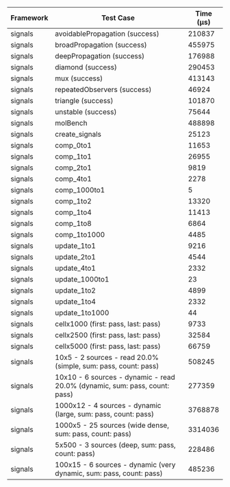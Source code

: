 | Framework | Test Case | Time (μs) |
| --- | --- | --- |
| signals | avoidablePropagation (success) | 210837 |
| signals | broadPropagation (success) | 455975 |
| signals | deepPropagation (success) | 176988 |
| signals | diamond (success) | 290453 |
| signals | mux (success) | 413143 |
| signals | repeatedObservers (success) | 46924 |
| signals | triangle (success) | 101870 |
| signals | unstable (success) | 75644 |
| signals | molBench | 488898 |
| signals | create_signals | 25123 |
| signals | comp_0to1 | 11653 |
| signals | comp_1to1 | 26955 |
| signals | comp_2to1 | 9819 |
| signals | comp_4to1 | 2278 |
| signals | comp_1000to1 | 5 |
| signals | comp_1to2 | 13320 |
| signals | comp_1to4 | 11413 |
| signals | comp_1to8 | 6864 |
| signals | comp_1to1000 | 4485 |
| signals | update_1to1 | 9216 |
| signals | update_2to1 | 4544 |
| signals | update_4to1 | 2332 |
| signals | update_1000to1 | 23 |
| signals | update_1to2 | 4899 |
| signals | update_1to4 | 2332 |
| signals | update_1to1000 | 44 |
| signals | cellx1000 (first: pass, last: pass) | 9733 |
| signals | cellx2500 (first: pass, last: pass) | 32584 |
| signals | cellx5000 (first: pass, last: pass) | 66759 |
| signals | 10x5 - 2 sources - read 20.0% (simple, sum: pass, count: pass) | 508245 |
| signals | 10x10 - 6 sources - dynamic - read 20.0% (dynamic, sum: pass, count: pass) | 277359 |
| signals | 1000x12 - 4 sources - dynamic (large, sum: pass, count: pass) | 3768878 |
| signals | 1000x5 - 25 sources (wide dense, sum: pass, count: pass) | 3314036 |
| signals | 5x500 - 3 sources (deep, sum: pass, count: pass) | 228486 |
| signals | 100x15 - 6 sources - dynamic (very dynamic, sum: pass, count: pass) | 485236 |
